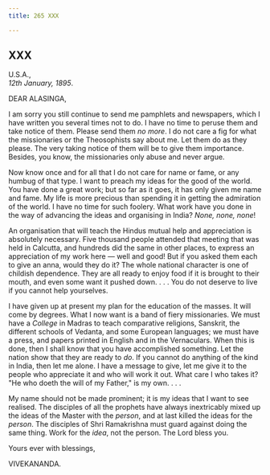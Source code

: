 ```yaml
---
title: 265 XXX

---
```

  

  


## XXX

U.S.A.,  
*12th January, 1895*.

DEAR ALASINGA,

I am sorry you still continue to send me pamphlets and newspapers, which
I have written you several times not to do. I have no time to peruse
them and take notice of them. Please send them *no more*. I do not care
a fig for what the missionaries or the Theosophists say about me. Let
them do as they please. The very taking notice of them will be to give
them importance. Besides, you know, the missionaries only abuse and
never argue.

Now know once and for all that I do not care for name or fame, or any
humbug of that type. I want to preach my ideas for the good of the
world. You have done a great work; but so far as it goes, it has only
given me name and fame. My life is more precious than spending it in
getting the admiration of the world. I have no time for such foolery.
What work have you done in the way of advancing the ideas and organising
in India? *None, none, none*!

An organisation that will teach the Hindus mutual help and appreciation
is absolutely necessary. Five thousand people attended that meeting that
was held in Calcutta, and hundreds did the same in other places, to
express an appreciation of my work here — well and good! But if you
asked them each to give an anna, would they do it? The whole national
character is one of childish dependence. They are all ready to enjoy
food if it is brought to their mouth, and even some want it pushed down.
. . . You do not deserve to live if you cannot help yourselves.

I have given up at present my plan for the education of the masses. It
will come by degrees. What I now want is a band of fiery missionaries.
We must have a *College* in Madras to teach comparative religions,
Sanskrit, the different schools of Vedanta, and some European languages;
we must have a press, and papers printed in English and in the
Vernaculars. When this is done, then I shall know that you have
accomplished something. Let the nation show that they are ready to *do*.
If you cannot do anything of the kind in India, then let me alone. I
have a message to give, let me give it to the people who appreciate it
and who will work it out. What care I who takes it? "He who doeth the
will of my Father," is my own. . . .

My name should not be made prominent; it is my ideas that I want to see
realised. The disciples of all the prophets have always inextricably
mixed up the ideas of the Master with the *person*, and at last killed
the ideas for the *person*. The disciples of Shri Ramakrishna must guard
against doing the same thing. Work for the *idea*, not the person. The
Lord bless you.

Yours ever with blessings,

VIVEKANANDA.